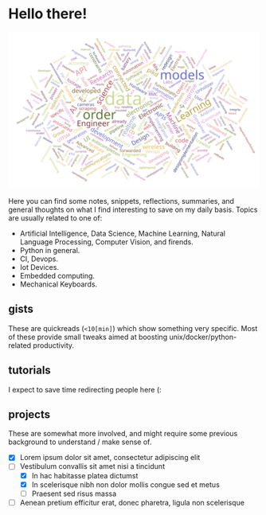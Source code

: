 # Hello there!

![This is my cv! (minus stopwords)](img/wordcloud.svg)

Here you can find some notes, snippets, reflections, summaries, and general thoughts on
what I find interesting to save on my daily basis. Topics  are usually related to one of:

* Artificial Intelligence, Data Science, Machine Learning, Natural Language Processing,
  Computer Vision, and firends.
* Python in general.
* CI, Devops.
* Iot Devices.
* Embedded computing.
* Mechanical Keyboards.

## gists

These are quickreads (`<10[min]`) which show something very specific. Most of these
provide small tweaks aimed at boosting unix/docker/python-related productivity.

## tutorials

I expect to save time redirecting people here (:

## projects

These are somewhat more involved, and might require some previous background to
understand / make sense of.

- [x] Lorem ipsum dolor sit amet, consectetur adipiscing elit
- [ ] Vestibulum convallis sit amet nisi a tincidunt
    * [x] In hac habitasse platea dictumst
    * [x] In scelerisque nibh non dolor mollis congue sed et metus
    * [ ] Praesent sed risus massa
- [ ] Aenean pretium efficitur erat, donec pharetra, ligula non scelerisque
